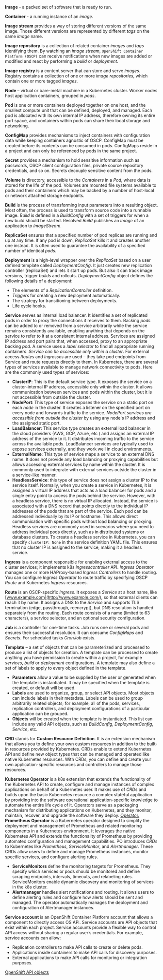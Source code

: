 **Image** - a packed set of software that is ready to run.

**Container** - a running instance of an *image*.

**Image stream** provides a way of storing different versions of the same image. Those different versions are represented by different *tags* on the same *image* name.

**Image repository** is a collection of related container *images* and *tags* identifying them. By watching an *image stream*, `OpenShift Container Platform (OSCP)` can receive notifications when new images are added or modified and react by performing a *build* or *deployment*.

**Image registry** is a content server that can store and serve *images*. Registry contains a collection of one or more *image repositories*, which contain one or more tagged *images*.

**Node** – virtual or bare-metal machine in a Kubernetes cluster. Worker nodes host application containers, grouped in *pods*.

**Pod** is one or more containers deployed together on one host, and the smallest compute unit that can be defined, deployed, and managed. Each pod is allocated with its own internal IP address, therefore owning its entire port space, and containers within pods can share their local storage and networking.

**ConfigMap** provides mechanisms to inject containers with configuration data while keeping containers agnostic of OSCP. ConfigMap must be created before its contents can be consumed in pods. ConfigMaps reside in a project and can only be referenced by pods in the same project.

**Secret** provides a mechanism to hold sensitive information such as passwords, OSCP client configuration files, private source repository credentials, and so on. Secrets decouple sensitive content from the pods.

**Volume** is directory, accessible to the *Containers* in a *Pod*, where data is stored for the life of the pod. Volumes are mounted file systems available to pods and their containers which may be backed by a number of host-local or network attached storage endpoints.

**Build** is the process of transforming input parameters into a resulting object. Most often, the process is used to transform source code into a runnable image. *Build* is defined in a *BuildConfig* with a set of triggers for when a new build should be started. Resolved *Build* publishes an *Image* of an application to *ImageStream*.

**ReplicaSet** ensures that a specified number of pod replicas are running and up at any time. If any pod is down, *ReplicaSet* kills it and creates another one instead. It is often used to guarantee the availability of a specified number of identical *pods*.

**Deployment** is a high-level wrapper over the *ReplicaSet* based on a user defined template called *DeploymentConfig*. It just creates new replication controller (replicaSet) and lets it start up pods. But also it can track image versions, trigger *builds* and rollouts. *DeploymentConfig* object defines the following details of a deployment:
- The elements of a *ReplicationController* definition.
- *Triggers* for creating a new deployment automatically.
- The strategy for transitioning between deployments.
- Life cycle hooks.

**Service** serves as internal load balancer. It identifies a set of replicated pods in order to proxy the connections it receives to them. Backing *pods* can be added to or removed from a service arbitrarily while the service remains consistently available, enabling anything that depends on the service to refer to it at a consistent internal address. Services are assigned IP address and port pairs that, when accessed, proxy to an appropriate backing *pod*. A service uses a *label selector* to find all appropriate running containers. *Service can be accessible only within a cluster*. For external access *Routes* and *Ingresses* are used – they take pod endpoints from Service and route requests directly to them. In Kubernetes, there are several types of services available to manage network connectivity to pods. Here are the commonly used types of services:
- **ClusterIP**: This is the default service type. It exposes the service on a cluster-internal IP address, accessible only within the cluster. It allows communication between services and pods within the cluster, but it is not accessible from outside the cluster.
- **NodePort**: This type of service exposes the service on a static port on each *node* in the cluster. It creates a listener on the specified port on every node and forwards traffic to the service. *NodePort services are accessible from outside the cluster* by using any node's IP address and the assigned static port.
- **LoadBalancer**: This service type creates an external load balancer in the cloud providers (AWS, GCP, Azure, etc ) and assigns an external IP address of the service to it. It distributes incoming traffic to the service across the available pods. LoadBalancer services are typically used to expose services externally, and they work well in cloud environments.
- **ExternalName**: This type of service maps a service to an external DNS name. It does not provide any load balancing or proxying capabilities but allows accessing external services by name within the cluster. It is commonly used to integrate with external services outside the cluster in a service-like manner.
- **HeadlessService**: this type of service does not assign a cluster IP to the service itself. Normally, when you create a service in Kubernetes, it is assigned a virtual IP address that acts as a load balancer for pods and a single entry point to access the pods behind the service. However, with a headless service, there is no virtual IP allocated. Instead, the service is associated with a DNS record that points directly to the individual IP addresses of the pods that are part of the service. Each pod can be addressed individually by its IP or hostname. This allows direct communication with specific pods without load balancing or proxying. Headless services are commonly used in scenarios where you need to address individual pods directly, such as in distributed systems or database clusters. To create a headless service in Kubernetes, you can specify `clusterIP: None` in the service definition YAML file. This ensures that no cluster IP is assigned to the service, making it a headless service.

**Ingress** is a component responsible for enabling external access to the cluster services; it implements k8s *ingresscontroller* API. *Ingress Operator* manages one or more HAProxy-based *Ingress Controllers* to handle routing. You can configure *Ingress Operator* to route traffic by specifying OSCP *Route* and Kubernetes *Ingress* resources.

**Route** is an OSCP-specific *Ingress*. It exposes a *Service* at a host name, like [www.example.com](http://www.example.com/), so that external clients can reach it by name. It assigns a DNS to the *Service* and supports TLS termination (edge, passthrough, reencrypt), but DNS resolution is handled separately from the routing. Each route consists of a name (limited to 63 characters), a service selector, and an optional security configuration.

**Job** is a controller for one-time tasks. Job runs one or several pods and ensures their successful resolution. It can consume *ConfigMaps* and *Secrets*. For scheduled tasks *CronJob* exists.

**Template** – a set of objects that can be parameterized and processed to produce a list of objects for creation. A template can be processed to create anything you have permission to create within a project, for example *services*, *build* or *deployment* configurations. A template may also define a set of labels to apply to every object defined in the template.
- **Parameters** allow a value to be supplied by the user or generated when the template is instantiated. It may be specified when the template is created, or default will be used.
- **Labels** are used to organize, group, or select API objects. Most objects can include labels in their metadata. Labels can be used to group arbitrarily related objects; for example, all of the pods, services, replication controllers, and deployment configurations of a particular application can be grouped.
- **Objects** will be created when the template is instantiated. This list can include any valid API objects, such as *BuildConfig*, *DeploymentConfig*, *Service*, etc.

**CRD** stands for **Custom Resource Definition**. It is an extension mechanism that allows you to define your own custom resources in addition to the built-in resources provided by Kubernetes. CRDs enable to extend Kubernetes API and define new object types that can be managed and operated like native Kubernetes resources. With CRDs, you can define and create your own application-specific resources and controllers to manage those resources.

**Kubernetes Operator** is a k8s extension that extends the functionality of the Kubernetes API to create, configure and manage instances of complex applications on behalf of a Kubernetes user. It makes use of *CRD*s and builds upon the basic Kubernetes resource a complex stateful application by providing into the software operational application-specific knowledge to automate the entire life cycle of it. Operators serve as a packaging mechanism for distributing applications on Kubernetes, and they monitor, maintain, recover, and upgrade the software they deploy. [Operator.](https://www.redhat.com/en/topics/containers/what-is-a-kubernetes-operator)
**Prometheus Operator** is a Kubernetes operator designed to simplify the deployment and management of Prometheus and related monitoring components in a Kubernetes environment. It leverages the native Kubernetes API and extends the functionality of Prometheus by providing automated configuration and management capabilities. PO introduces *CRD*s to Kubernetes like *Prometheus*, *ServiceMonitor*, and *Alertmanager*. These CRDs allow users to define and manage Prometheus instances, monitor specific services, and configure alerting rules.
- **ServiceMonitors** define the monitoring targets for Prometheus. They specify which services or pods should be monitored and define scraping endpoints, intervals, timeouts, and relabeling rules. ServiceMonitors enable dynamic discovery and monitoring of services in the k8s cluster.
- **Alertmanager** handles alert notifications and routing. It allows users to define alerting rules and configure how alerts should be sent and managed. The operator automatically manages the deployment and configuration of Alertmanager instances.

**Service account** is an OpenShift Container Platform account that allows a component to directly access OS API. Service accounts are API objects that exist within each project. Service accounts provide a flexible way to control API access without sharing a regular user’s credentials. For example, service accounts can allow:
- Replication controllers to make API calls to create or delete pods.
- Applications inside containers to make API calls for discovery purposes.
- External applications to make API calls for monitoring or integration purposes.

[OpenShift API objects](https://docs.openshift.com/container-platform/3.11/rest_api/index.html)
